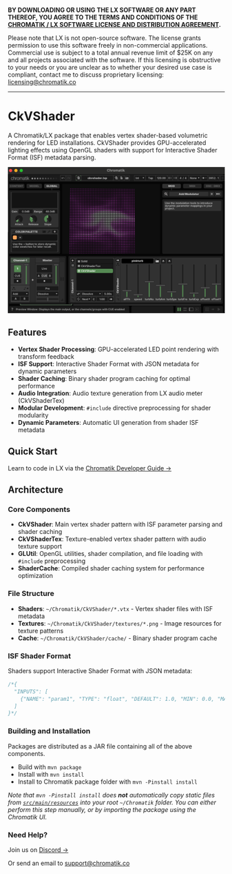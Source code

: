 **BY DOWNLOADING OR USING THE LX SOFTWARE OR ANY PART THEREOF, YOU AGREE TO THE TERMS AND CONDITIONS OF THE [CHROMATIK / LX SOFTWARE LICENSE AND DISTRIBUTION AGREEMENT](http://chromatik.co/license/).**

Please note that LX is not open-source software. The license grants permission to use this software freely in non-commercial applications. Commercial use is subject to a total annual revenue limit of $25K on any and all projects associated with the software. If this licensing is obstructive to your needs or you are unclear as to whether your desired use case is compliant, contact me to discuss proprietary licensing: licensing@chromatik.co

---

# CkVShader

A Chromatik/LX package that enables vertex shader-based volumetric rendering for LED installations. CkVShader provides GPU-accelerated lighting effects using OpenGL shaders with support for Interactive Shader Format (ISF) metadata parsing.

![CkVShader in action](assets/screenshot.png)

## Features

- **Vertex Shader Processing**: GPU-accelerated LED point rendering with transform feedback
- **ISF Support**: Interactive Shader Format with JSON metadata for dynamic parameters
- **Shader Caching**: Binary shader program caching for optimal performance
- **Audio Integration**: Audio texture generation from LX audio meter (CkVShaderTex)
- **Modular Development**: `#include` directive preprocessing for shader modularity
- **Dynamic Parameters**: Automatic UI generation from shader ISF metadata

## Quick Start

Learn to code in LX via the [Chromatik Developer Guide &rarr;](https://chromatik.co/develop/)

## Architecture

### Core Components

- **CkVShader**: Main vertex shader pattern with ISF parameter parsing and shader caching
- **CkVShaderTex**: Texture-enabled vertex shader pattern with audio texture support  
- **GLUtil**: OpenGL utilities, shader compilation, and file loading with `#include` preprocessing
- **ShaderCache**: Compiled shader caching system for performance optimization

### File Structure

- **Shaders**: `~/Chromatik/CkVShader/*.vtx` - Vertex shader files with ISF metadata
- **Textures**: `~/Chromatik/CkVShader/textures/*.png` - Image resources for texture patterns
- **Cache**: `~/Chromatik/CkVShader/cache/` - Binary shader program cache

### ISF Shader Format

Shaders support Interactive Shader Format with JSON metadata:

```glsl
/*{
  "INPUTS": [
    {"NAME": "param1", "TYPE": "float", "DEFAULT": 1.0, "MIN": 0.0, "MAX": 10.0}
  ]
}*/
```

### Building and Installation

Packages are distributed as a JAR file containing all of the above components.

- Build with `mvn package`
- Install with `mvn install`
- Install to Chromatik package folder with `mvn -Pinstall install`

_Note that `mvn -Pinstall install` does **not** automatically copy static files from [`src/main/resources`](src/main/resources) into your root `~/Chromatik` folder. You can either perform this step manually, or by importing the package using the Chromatik UI._

### Need Help?

Join us on [Discord &rarr;](https://chromatik.co/discord)

Or send an email to [support@chromatik.co](support@chromatik.co)
